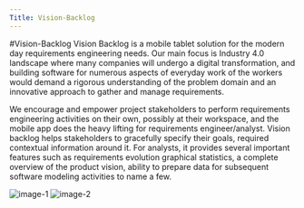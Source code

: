 ```yaml
---
Title: Vision-Backlog
---
```

#Vision-Backlog
Vision Backlog is a mobile tablet solution for the modern day requirements engineering needs. Our main focus is Industry 4.0 landscape where many companies will undergo a digital transformation, and building software for numerous aspects of everyday work of the workers would demand a rigorous understanding of the problem domain and an innovative approach to gather and manage requirements.

We encourage and empower project stakeholders to perform requirements engineering activities on their own, possibly at their workspace, and the mobile app does the heavy lifting for requirements engineer/analyst. Vision backlog helps stakeholders to gracefully specify their goals, required contextual information around it. For analysts, it provides several important features such as requirements evolution graphical statistics, a complete overview of the product vision, ability to prepare data for subsequent software modeling activities to name a few.

<img src="/download/Nitish/1.png" alt="image-1">
<img src="/download/Nitish/2.png" alt="image-2">
